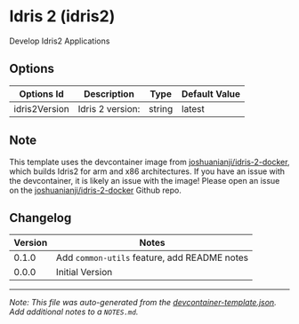 
# Idris 2 (idris2)

Develop Idris2 Applications

## Options

| Options Id | Description | Type | Default Value |
|-----|-----|-----|-----|
| idris2Version | Idris 2 version: | string | latest |

## Note

This template uses the devcontainer image from [joshuanianji/idris-2-docker](https://github.com/joshuanianji/idris-2-docker), which builds Idris2 for arm and x86 architectures. If you have an issue with the devcontainer, it is likely an issue with the image! Please open an issue on the [joshuanianji/idris-2-docker](https://github.com/joshuanianji/idris-2-docker) Github repo.

## Changelog

| Version | Notes                                        |
| ------- | -------------------------------------------- |
| 0.1.0   | Add `common-utils` feature, add README notes |
| 0.0.0   | Initial Version                              |

---

_Note: This file was auto-generated from the [devcontainer-template.json](https://github.com/joshuanianji/devcontainer-templates/blob/main/src/idris2/devcontainer-template.json).  Add additional notes to a `NOTES.md`._
